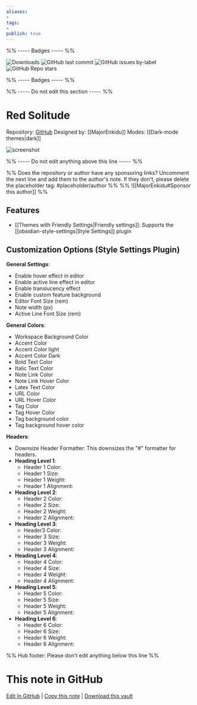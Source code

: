 ```yaml
---
aliases:
- 
tags: 
- 
publish: true
---
```


%% ----- Badges ----- %%

![Downloads](https://img.shields.io/badge/downloads-182-573E7A?style=for-the-badge&logo=)
![GitHub last commit](https://img.shields.io/github/last-commit/MajorEnkidu/red-solitude-obsidian-theme?color=573E7A&label=last%20update&logo=github&style=for-the-badge)
![GitHub issues by-label](https://img.shields.io/github/issues/MajorEnkidu/red-solitude-obsidian-theme/help%20wanted?color=573E7A&logo=github&style=for-the-badge) 
![GitHub Repo stars](https://img.shields.io/github/stars/MajorEnkidu/red-solitude-obsidian-theme?color=573E7A&logo=github&style=for-the-badge)

%% ----- Badges ----- %%

%% ----- Do not edit this section ----- %%

# Red Solitude

Repository: [GitHub](https://github.com/MajorEnkidu/red-solitude-obsidian-theme)
Designed by: [[MajorEnkidu]]
Modes: [[Dark-mode themes|dark]]



![screenshot](https://github.com/MajorEnkidu/red-solitude-obsidian-theme/raw/main/promo_screenshot.png)

%% ----- Do not edit anything above this line ----- %% 

%% Does the repository or author have any sponsoring links? Uncomment the next line and add them to the author's note. If they don't, please delete the placeholder tag: #placeholder/author %%
%% ![[MajorEnkidu#Sponsor this author]] %%


## Features

- [[Themes with Friendly Settings|Friendly settings]]: Supports the [[obsidian-style-settings|Style Settings]] plugin

## Customization Options (Style Settings Plugin) 

**General Settings**: 
- Enable hover effect in editor
- Enable active line effect in editor
- Enable translucency effect
- Enable custom feature background
- Editor Font Size (rem)
- Note width (px)
- Active Line Font Size (rem)

**General Colors**: 
- Workspace Background Color
- Accent Color
- Accent Color light
- Accent Color Dark
- Bold Text Color
- Italic Text Color
- Note Link Color
- Note Link Hover Color
- Latex Text Color
- URL Color
- URL Hover Color
- Tag Color
- Tag Hover Color
- Tag background color
- Tag background hover color

**Headers**: 
- Downsize Header Formatter: This downsizes the "#" formatter for headers.
- **Heading Level 1**: 
    - Header 1 Color:
    - Header 1 Size:
    - Header 1 Weight:
    - Header 1 Alignment:
- **Heading Level 2**: 
    - Header 2 Color:
    - Header 2 Size:
    - Header 2 Weight:
    - Header 2 Alignment:
- **Heading Level 3**: 
    - Header3 Color:
    - Header 3 Size:
    - Header 3 Weight:
    - Header 3 Alignment:
- **Heading Level 4**: 
    - Header 4 Color:
    - Header 4 Size:
    - Header 4 Weight:
    - Header 4 Alignment:
- **Heading Level 5**: 
    - Header 5 Color:
    - Header 5 Size:
    - Header 5 Weight:
    - Header 5 Alignment:
- **Heading Level 6**: 
    - Header 6 Color:
    - Header 6 Size:
    - Header 6 Weight:
    - Header 6 Alignment:


%% Hub footer: Please don't edit anything below this line %%

# This note in GitHub

<span class="git-footer">[Edit In GitHub](https://github.dev/obsidian-community/obsidian-hub/blob/main/02%20-%20Community%20Expansions/02.05%20All%20Community%20Expansions/Themes/Red%20Solitude.md "git-hub-edit-note") | [Copy this note](https://raw.githubusercontent.com/obsidian-community/obsidian-hub/main/02%20-%20Community%20Expansions/02.05%20All%20Community%20Expansions/Themes/Red%20Solitude.md "git-hub-copy-note") | [Download this vault](https://github.com/obsidian-community/obsidian-hub/archive/refs/heads/main.zip "git-hub-download-vault") </span>

